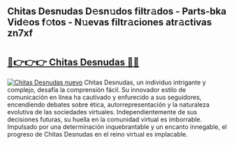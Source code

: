 ## Chitas Desnudas D𝚎sn𝚞dos filtr𝚊dos - Parts-bka Vid𝚎os f𝚘tos - N𝚞evas filtr𝚊ciones atr𝚊ctivas zn7xf

# <h2><a href="http://mbcr3uq.tromn.icu/?c=Chitas+Desnudas">🔗👉👉👉 Chitas Desnudas 🔗🔗</a></h2>

[![Chitas Desnudas nuevo](https://i.imgur.com/pEAQMta.gif)](http://mbcr3uq.tromn.icu/?c=Chitas+Desnudas)
Chitas Desnudas, un individuo intrigante y complejo, desafía la comprensión fácil. Su innovador estilo de comunicación en línea ha cautivado y enfurecido a sus seguidores, encendiendo debates sobre ética, autorrepresentación y la naturaleza evolutiva de las sociedades virtuales. Independientemente de sus decisiones futuras, su huella en la comunidad virtual es imborrable. Impulsado por una determinación inquebrantable y un encanto innegable, el progreso de Chitas Desnudas en el reino virtual es implacable.
